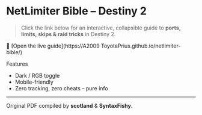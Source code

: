 # NetLimiter Bible – Destiny 2

> Click the link below for an interactive, collapsible guide to **ports, limits, skips & raid tricks** in Destiny 2.

🔗 [Open the live guide](https://A2009 ToyotaPrius.github.io/netlimiter-bible/)

Features  
- Dark / RGB toggle  
- Mobile-friendly  
- Zero tracking, zero cheats – pure info

---
Original PDF compiled by **scotland** & **SyntaxFishy**.
